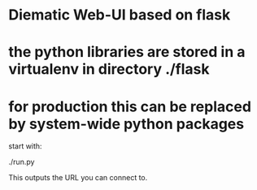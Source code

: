 # Diematic Web-UI based on flask
# the python libraries are stored in a virtualenv in directory ./flask
# for production this can be replaced by system-wide python packages
start with:

./run.py

This outputs the URL you can connect to.
